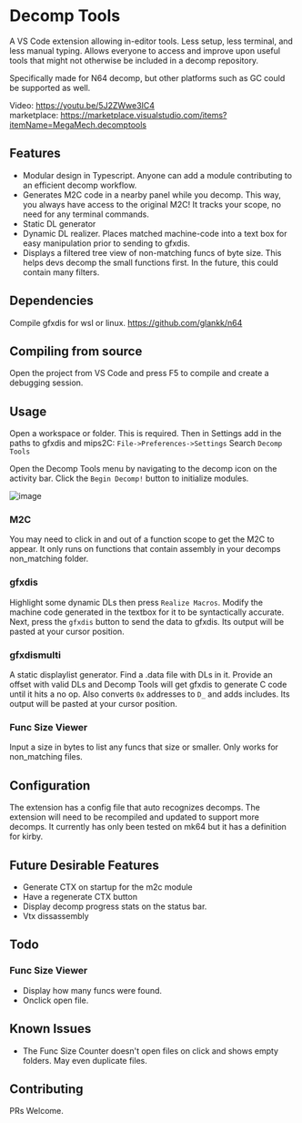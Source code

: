 # Decomp Tools

A VS Code extension allowing in-editor tools. Less setup, less terminal, and less manual typing.
Allows everyone to access and improve upon useful tools that might not otherwise be included in a decomp repository.

Specifically made for N64 decomp, but other platforms such as GC could be supported as well.

Video: https://youtu.be/5J2ZWwe3IC4  
marketplace: https://marketplace.visualstudio.com/items?itemName=MegaMech.decomptools  

## Features

* Modular design in Typescript. Anyone can add a module contributing to an efficient decomp workflow.
* Generates M2C code in a nearby panel while you decomp. This way, you always have access to the original M2C! It tracks your scope, no need for any terminal commands.
* Static DL generator
* Dynamic DL realizer. Places matched machine-code into a text box for easy manipulation prior to sending to gfxdis.
* Displays a filtered tree view of non-matching funcs of byte size. This helps devs decomp the small functions first. In the future, this could contain many filters.

## Dependencies
Compile gfxdis for wsl or linux.
https://github.com/glankk/n64

## Compiling from source
Open the project from VS Code and press F5 to compile and create a debugging session.

## Usage
Open a workspace or folder. This is required.
Then in Settings add in the paths to gfxdis and mips2C:
`File->Preferences->Settings`
Search `Decomp Tools`

Open the Decomp Tools menu by navigating to the decomp icon on the activity bar. Click the `Begin Decomp!` button to initialize modules.  

![image](https://user-images.githubusercontent.com/7255464/175793530-a63e3541-9f97-4cf2-9973-0fff20185e33.png)


### M2C
You may need to click in and out of a function scope to get the M2C to appear. It only runs on functions that contain assembly in your decomps non_matching folder.

### gfxdis
Highlight some dynamic DLs then press `Realize Macros`. Modify the machine code generated in the textbox for it to be syntactically accurate. Next, press the `gfxdis` button to send the data to gfxdis. Its output will be pasted at your cursor position.

### gfxdismulti
A static displaylist generator. Find a .data file with DLs in it. Provide an offset with valid DLs and Decomp Tools will get gfxdis to generate C code until it hits a no op. Also converts `0x` addresses to `D_` and adds includes. Its output will be pasted at your cursor position.

### Func Size Viewer
Input a size in bytes to list any funcs that size or smaller. Only works for non_matching files.

## Configuration
The extension has a config file that auto recognizes decomps.
The extension will need to be recompiled and updated to support more decomps.
It currently has only been tested on mk64 but it has a definition for kirby.

## Future Desirable Features

* Generate CTX on startup for the m2c module
* Have a regenerate CTX button
* Display decomp progress stats on the status bar.
* Vtx dissassembly

## Todo

### Func Size Viewer
* Display how many funcs were found.
* Onclick open file.

## Known Issues

* The Func Size Counter doesn't open files on click and shows empty folders. May even duplicate files.

## Contributing

PRs Welcome.
